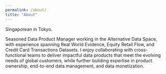 ```yaml
---
permalink: /about/
title: "About"
---
```


Singaporean in Tokyo.

Seasoned Data Product Manager working in the Alternative Data Space, with experience spanning Real World Evidence, Equity Retail Flow, and Credit Card Transactions Datasets. I enjoy collaborating with cross-functional teams to deliver impactful data products that meet the evolving needs of global customers, while further building expertise in product ownership, end-to-end data management, and data monetization.
